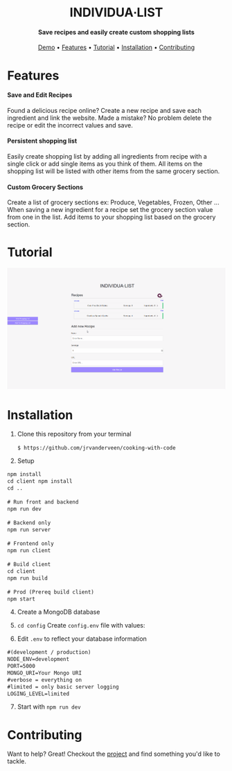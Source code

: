 <br/>
<h1 align="center" >
	  INDIVIDUA&#8729;LIST
</h1>
<h4 align="center">Save recipes and easily create custom shopping lists</h4>

<p align="center">
  <a href="http://myindividualist.com/">Demo</a> •
  <a href="#features">Features</a> •
  <a href="#contributing">Tutorial</a> • 
  <a href="#installation">Installation</a> •
  <a href="#contributing">Contributing</a> 

</p>

# Features
 

#### Save and Edit Recipes

Found a delicious recipe online?  Create a new recipe and save each ingredient and link the website.  Made a mistake? No problem delete the recipe or edit the incorrect values and save.    

#### Persistent shopping list

Easily create shopping list by adding all ingredients from recipe with a single click or add single items as you think of them.  All items on the shopping list will be listed with other items from the same grocery section.

#### Custom Grocery Sections 

Create a list of grocery sections ex: Produce, Vegetables, Frozen, Other ...  When saving a new ingredient for a recipe set the grocery section value from one in the list.  Add items to your shopping list based on the grocery section.

# Tutorial
![Demo Gif](demo/test.gif)

# Installation

1. Clone this repository from your terminal

   `$ https://github.com/jrvanderveen/cooking-with-code`

2. Setup 
 ```
 npm install
 cd client npm install
 cd ..
 
 # Run front and backend
 npm run dev
 
 # Backend only
 npm run server
 
 # Frontend only
 npm run client
 
 # Build client
 cd client
 npm run build
 
 # Prod (Prereq build client)
 npm start
```

4. Create a MongoDB database 

5. `cd config` Create `config.env` file with values:

6. Edit `.env` to reflect your database information
```
#(development / production)
NODE_ENV=development
PORT=5000
MONGO_URI=Your Mongo URI
#verbose = everything on
#limited = only basic server logging
LOGING_LEVEL=limited
```
7. Start with `npm run dev`

# Contributing

Want to help? Great! Checkout the [project](https://github.com/jrvanderveen/cooking-with-code/projects/1) and find something you'd like to tackle.
